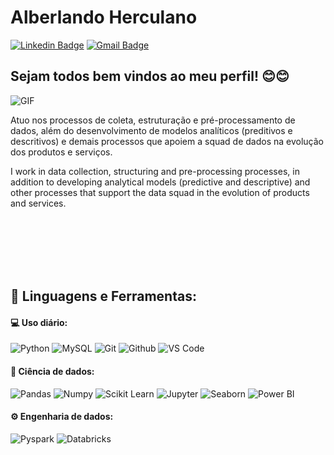 # Alberlando Herculano
[![Linkedin Badge](https://img.shields.io/badge/-LinkedIn-blue?style=flat-square&logo=Linkedin&logoColor=white&link=https://www.linkedin.com/in/alberlando-herculano-513483141//)](https://www.linkedin.com/in/alberlando-herculano-513483141/)
[![Gmail Badge](https://img.shields.io/badge/-Gmail-red?style=flat-square&logo=Gmail&logoColor=white&link=alberlandoherculano@gmail.com)](alberlandoherculano@gmail.com)

## Sejam todos bem vindos ao meu perfil! 😊😊
<img align="left" alt="GIF" src="https://media.giphy.com/media/hrSFdM4rg8VFpXyz2m/giphy.gif" />

<br> 

Atuo nos processos de coleta, estruturação e pré-processamento de dados, além do desenvolvimento de modelos analíticos (preditivos e descritivos) e demais processos que apoiem a squad de dados na evolução dos produtos e serviços.

I work in data collection, structuring and pre-processing processes, in addition to developing analytical models (predictive and descriptive) and other processes that support the data squad in the evolution of products and services.

<br>
<br>
<br>
<br>
<br>

 ## 🚀 **Linguagens e Ferramentas:**

 #### 💻 Uso diário:
 ![Python](https://img.shields.io/badge/-Python-black?style=flat-square&logo=Python)
 ![MySQL](https://img.shields.io/badge/-MySQL-black?style=flat-square&logo=MySQL)
 ![Git](https://img.shields.io/badge/-Git-black?style=flat-square&logo=Git)
 ![Github](https://img.shields.io/badge/-Github-black?style=flat-square&logo=Github)
 ![VS Code](https://img.shields.io/badge/-VS%20Code-black?style=flat-square&logo=visual-studio-code)
 
 #### 🎲 Ciência de dados:
 ![Pandas](https://img.shields.io/badge/-Pandas-black?style=flat-square&logo=Pandas)
 ![Numpy](https://img.shields.io/badge/-Numpy-black?style=flat-square&logo=Numpy)
 ![Scikit Learn](https://img.shields.io/badge/-Scikit%20Learn-black?style=flat-square&logo=scikit-learn)
 ![Jupyter](https://img.shields.io/badge/-Jupyter-black?style=flat-square&logo=Jupyter)
 ![Seaborn](https://img.shields.io/badge/-Seaborn-black?style=flat-square&logo=Seaborn)
 ![Power BI](https://img.shields.io/badge/-Power%20BI-black?style=flat-square&logo=Power-BI)

 #### ⚙️ Engenharia de dados:
 ![Pyspark](https://img.shields.io/badge/-Pyspark-black?style=flat-square&logo=Apache-Spark)
 ![Databricks](https://img.shields.io/badge/-Databricks-black?style=flat-square&logo=Databricks)
 
